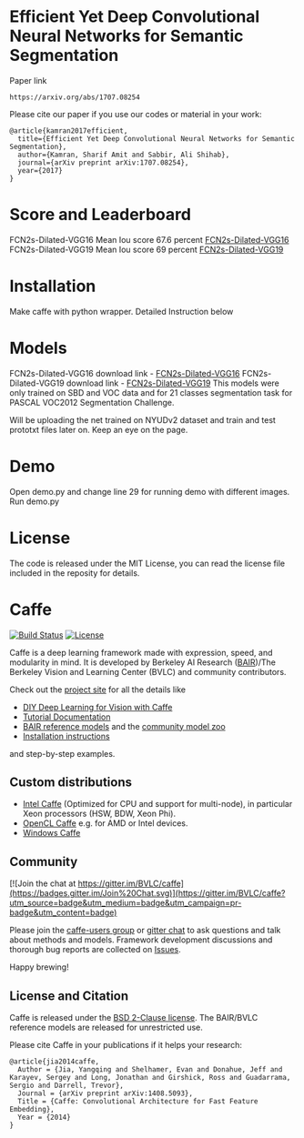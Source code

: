 
# Efficient Yet Deep Convolutional Neural Networks for Semantic Segmentation
Paper link 
```
https://arxiv.org/abs/1707.08254
```
Please cite our paper if you use our codes or material in your work: 
```
@article{kamran2017efficient,
  title={Efficient Yet Deep Convolutional Neural Networks for Semantic Segmentation},
  author={Kamran, Sharif Amit and Sabbir, Ali Shihab},
  journal={arXiv preprint arXiv:1707.08254},
  year={2017}
}
```
# Score and Leaderboard
FCN2s-Dilated-VGG16 Mean Iou score 67.6 percent [FCN2s-Dilated-VGG16](http://host.robots.ox.ac.uk:8080/leaderboard/displaylb.php?cls=mean&challengeid=11&compid=6&submid=12146#KEY_FCN-2s_Dilated_VGG16)
FCN2s-Dilated-VGG19 Mean Iou score 69 percent [FCN2s-Dilated-VGG19](http://host.robots.ox.ac.uk:8080/leaderboard/displaylb.php?cls=mean&challengeid=11&compid=6&submid=12146#KEY_FCN-2s_Dilated_VGG19)

# Installation
Make caffe with python wrapper. Detailed Instruction below

# Models

FCN2s-Dilated-VGG16 download link - [FCN2s-Dilated-VGG16](https://drive.google.com/drive/folders/0ByGwXEdDYIN3SW55R3NZUVg0NHc?usp=sharing)
FCN2s-Dilated-VGG19 download link - [FCN2s-Dilated-VGG19](https://drive.google.com/drive/folders/0ByGwXEdDYIN3SW55R3NZUVg0NHc?usp=sharing)
This models were only trained on SBD and VOC data and for 21 classes segmentation task for PASCAL VOC2012 Segmentation Challenge. 

Will be uploading the net trained on NYUDv2 dataset and train and test prototxt files later on. Keep an eye on the page.
# Demo
Open demo.py and change line 29 for running demo with different images.
Run demo.py

# License
The code is released under the MIT License, you can read the license file included in the reposity for details.

# Caffe

[![Build Status](https://travis-ci.org/BVLC/caffe.svg?branch=master)](https://travis-ci.org/BVLC/caffe)
[![License](https://img.shields.io/badge/license-BSD-blue.svg)](LICENSE)

Caffe is a deep learning framework made with expression, speed, and modularity in mind.
It is developed by Berkeley AI Research ([BAIR](http://bair.berkeley.edu))/The Berkeley Vision and Learning Center (BVLC) and community contributors.

Check out the [project site](http://caffe.berkeleyvision.org) for all the details like

- [DIY Deep Learning for Vision with Caffe](https://docs.google.com/presentation/d/1UeKXVgRvvxg9OUdh_UiC5G71UMscNPlvArsWER41PsU/edit#slide=id.p)
- [Tutorial Documentation](http://caffe.berkeleyvision.org/tutorial/)
- [BAIR reference models](http://caffe.berkeleyvision.org/model_zoo.html) and the [community model zoo](https://github.com/BVLC/caffe/wiki/Model-Zoo)
- [Installation instructions](http://caffe.berkeleyvision.org/installation.html)

and step-by-step examples.

## Custom distributions

 - [Intel Caffe](https://github.com/BVLC/caffe/tree/intel) (Optimized for CPU and support for multi-node), in particular Xeon processors (HSW, BDW, Xeon Phi).
- [OpenCL Caffe](https://github.com/BVLC/caffe/tree/opencl) e.g. for AMD or Intel devices.
- [Windows Caffe](https://github.com/BVLC/caffe/tree/windows)

## Community

[![Join the chat at https://gitter.im/BVLC/caffe](https://badges.gitter.im/Join%20Chat.svg)](https://gitter.im/BVLC/caffe?utm_source=badge&utm_medium=badge&utm_campaign=pr-badge&utm_content=badge)

Please join the [caffe-users group](https://groups.google.com/forum/#!forum/caffe-users) or [gitter chat](https://gitter.im/BVLC/caffe) to ask questions and talk about methods and models.
Framework development discussions and thorough bug reports are collected on [Issues](https://github.com/BVLC/caffe/issues).

Happy brewing!

## License and Citation

Caffe is released under the [BSD 2-Clause license](https://github.com/BVLC/caffe/blob/master/LICENSE).
The BAIR/BVLC reference models are released for unrestricted use.

Please cite Caffe in your publications if it helps your research:

    @article{jia2014caffe,
      Author = {Jia, Yangqing and Shelhamer, Evan and Donahue, Jeff and Karayev, Sergey and Long, Jonathan and Girshick, Ross and Guadarrama, Sergio and Darrell, Trevor},
      Journal = {arXiv preprint arXiv:1408.5093},
      Title = {Caffe: Convolutional Architecture for Fast Feature Embedding},
      Year = {2014}
    }




